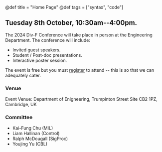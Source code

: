 @def title = "Home Page"
@def tags = ["syntax", "code"]

## Tuesday 8th October, 10:30am--4:00pm.

The 2024 Div-F Conference will take place in person at the Engineering Department. The conference will include:

* Invited guest speakers.
* Student / Post-doc presentations.
* Interactive poster session.

The event is free but you must [register](https://forms.office.com/Pages/ResponsePage.aspx?id=RQSlSfq9eUut41R7TzmG6cvthHPL_pBDorxDfCZmjURUOTFQRVFGQ0dCSjNJUjVKSks1TTJMSEVRWC4u) to attend -- this is so that we can adequately cater. 

### Venue

Event Venue:
Department of Enigneering,
Trumpinton Street Site
CB2 1PZ, Cambridge, UK

### Committee

* Kai-Fung Chu (MIL)
* Liam Hallinan (Control)
* Ralph McDougall (SigProc)
* Youjing Yu (CBL)

